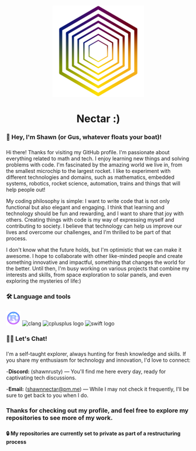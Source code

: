 <div align="center">
  <img height="250" src="https://github.com/ShawnNectar/ShawnNectar/blob/abedecbd9009c2e502766638cf48398d30bc20cb/nectar_logo_transparent-01.png"  />
</div>

###

<h1 align="center">Nectar :)</h1>

###

<h3 align="left">🧑 Hey, I'm Shawn (or Gus, whatever floats your boat)!</h3>

###

<p align="left">
  Hi there! Thanks for visiting my GitHub profile. I'm passionate about everything related to math and tech. I enjoy learning new things and solving problems with code. I'm fascinated by the amazing world we live in, from the smallest microchip to the largest rocket. I like to experiment with different technologies and domains, such as mathematics, embedded systems, robotics, rocket science, automation, trains and things that will help people out!

  My coding philosophy is simple: I want to write code that is not only functional but also elegant and engaging. I think that learning and technology should be fun and rewarding, and I want to share that joy with others. Creating things with code is my way of     expressing myself and contributing to society. I believe that technology can help us improve our lives and overcome our challenges, and I'm thrilled to be part of that process.

  I don't know what the future holds, but I'm optimistic that we can make it awesome. I hope to collaborate with other like-minded people and create something innovative and impactful, something that changes the world for the better. Until then, I'm busy working on various projects that combine my interests and skills, from space exploration to solar panels, and even exploring the mysteries of life:)</p>

###

<h3 align="left">🛠 Language and tools</h3>

###
<div align="left">
  <img src="https://github.com/ShawnNectar/ShawnNectar/blob/main/rust-decent.png" height="40" width="40" alt="rust logo" />

  <img src="https://cdn.jsdelivr.net/gh/devicons/devicon/icons/c/c-original.svg" height="40" width="52" alt="clang"  />

  <img src="https://cdn.jsdelivr.net/gh/devicons/devicon/icons/cplusplus/cplusplus-original.svg" height="40" width="52" alt="cplusplus logo"  />

  <img src="https://cdn.jsdelivr.net/gh/devicons/devicon/icons/swift/swift-original.svg" height="40" width="52" alt="swift logo"  />
  
###

<h3 align="left">👨‍💻 Let's Chat!</h3>

###

<p align="left">I'm a self-taught explorer, always hunting for fresh knowledge and skills. If you share my enthusiasm for technology and innovation, I'd love to connect:</p>

-**Discord:** (shawnrusty) — You'll find me here every day, ready for captivating tech discussions.

-**Email:** (shawnnectar@pm.me) — While I may not check it frequently, I'll be sure to get back to you when I do.

###

<h3 align="left"> Thanks for checking out my profile, and feel free to explore my repositories to see more of my work. </h3>

###

<h4> 🔒 My repositories are currently set to private as part of a restructuring process </h4>
